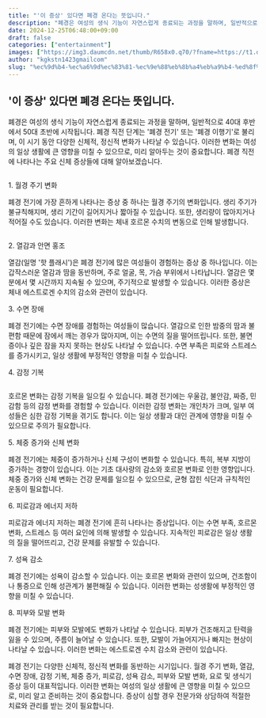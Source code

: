 ```yaml
---
title: "'이 증상' 있다면 폐경 온다는 뜻입니다."
description: "폐경은 여성의 생식 기능이 자연스럽게 종료되는 과정을 말하며, 일반적으로 40대 후반에서 50대 초반에 시작됩니다. 폐경 직전 단계는 '폐경 전기' 또는 '폐경 이행기'로 불리며, 이 시기 동안 다양한 신체적, 정신적 변화가 나타날 수 있습니다. 이러한 변화는 여성의 "
date: 2024-12-25T06:48:00+09:00
draft: false
categories: ["entertainment"]
images: ["https://img3.daumcdn.net/thumb/R658x0.q70/?fname=https://t1.daumcdn.net/news/202412/06/happiness/20241206123054212sqbh.webp", "https://img2.daumcdn.net/thumb/R658x0.q70/?fname=https://t1.daumcdn.net/news/202412/06/happiness/20241206123054404ykyh.webp", "https://img3.daumcdn.net/thumb/R658x0.q70/?fname=https://t1.daumcdn.net/news/202412/06/happiness/20241206123054615sbju.jpg"]
author: "kgkstn1423gmailcom"
slug: "%ec%9d%b4-%ec%a6%9d%ec%83%81-%ec%9e%88%eb%8b%a4%eb%a9%b4-%ed%8f%90%ea%b2%bd-%ec%98%a8%eb%8b%a4%eb%8a%94-%eb%9c%bb%ec%9e%85%eb%8b%88%eb%8b%a4"
---
```


<h2 >'이 증상' 있다면 폐경 온다는 뜻입니다.</h2> <p>폐경은 여성의 생식 기능이 자연스럽게 종료되는 과정을 말하며, 일반적으로 40대 후반에서 50대 초반에 시작됩니다. 폐경 직전 단계는 '폐경 전기' 또는 '폐경 이행기'로 불리며, 이 시기 동안 다양한 신체적, 정신적 변화가 나타날 수 있습니다. 이러한 변화는 여성의 일상 생활에 큰 영향을 미칠 수 있으므로, 미리 알아두는 것이 중요합니다. 폐경 직전에 나타나는 주요 신체 증상들에 대해 알아보겠습니다.</p> <figure ><img src="https://img3.daumcdn.net/thumb/R658x0.q70/?fname=https://t1.daumcdn.net/news/202412/06/happiness/20241206123054212sqbh.webp" alt=""/></figure> <p>1. 월경 주기 변화</p> <p>폐경 전기에 가장 흔하게 나타나는 증상 중 하나는 월경 주기의 변화입니다. 생리 주기가 불규칙해지며, 생리 기간이 길어지거나 짧아질 수 있습니다. 또한, 생리량이 많아지거나 적어질 수도 있습니다. 이러한 변화는 체내 호르몬 수치의 변동으로 인해 발생합니다.</p> <figure ><img src="https://img2.daumcdn.net/thumb/R658x0.q70/?fname=https://t1.daumcdn.net/news/202412/06/happiness/20241206123054404ykyh.webp" alt=""/></figure> <p>2. 열감과 안면 홍조</p> <p>열감(일명 '핫 플래시')은 폐경 전기에 많은 여성들이 경험하는 증상 중 하나입니다. 이는 갑작스러운 열감과 땀을 동반하며, 주로 얼굴, 목, 가슴 부위에서 나타납니다. 열감은 몇 분에서 몇 시간까지 지속될 수 있으며, 주기적으로 발생할 수 있습니다. 이러한 증상은 체내 에스트로겐 수치의 감소와 관련이 있습니다.</p> <p>3. 수면 장애</p> <p>폐경 전기에는 수면 장애를 경험하는 여성들이 많습니다. 열감으로 인한 밤중의 땀과 불편함 때문에 잠에서 깨는 경우가 많아지며, 이는 수면의 질을 떨어뜨립니다. 또한, 불면증이나 깊은 잠을 자지 못하는 현상도 나타날 수 있습니다. 수면 부족은 피로와 스트레스를 증가시키고, 일상 생활에 부정적인 영향을 미칠 수 있습니다.</p> <p>4. 감정 기복</p> <figure ><img src="https://img3.daumcdn.net/thumb/R658x0.q70/?fname=https://t1.daumcdn.net/news/202412/06/happiness/20241206123054615sbju.jpg" alt=""/></figure> <p>호르몬 변화는 감정 기복을 일으킬 수 있습니다. 폐경 전기에는 우울감, 불안감, 짜증, 민감함 등의 감정 변화를 경험할 수 있습니다. 이러한 감정 변화는 개인차가 크며, 일부 여성들은 심한 감정 기복을 겪기도 합니다. 이는 일상 생활과 대인 관계에 영향을 미칠 수 있으므로 주의가 필요합니다.</p> <p>5. 체중 증가와 신체 변화</p> <p>폐경 전기에는 체중이 증가하거나 신체 구성이 변화할 수 있습니다. 특히, 복부 지방이 증가하는 경향이 있습니다. 이는 기초 대사량의 감소와 호르몬 변화로 인한 영향입니다. 체중 증가와 신체 변화는 건강 문제를 일으킬 수 있으므로, 균형 잡힌 식단과 규칙적인 운동이 필요합니다.</p> <p>6. 피로감과 에너지 저하</p> <p>피로감과 에너지 저하는 폐경 전기에 흔히 나타나는 증상입니다. 이는 수면 부족, 호르몬 변화, 스트레스 등 여러 요인에 의해 발생할 수 있습니다. 지속적인 피로감은 일상 생활의 질을 떨어뜨리고, 건강 문제를 유발할 수 있습니다.</p> <p>7. 성욕 감소</p> <p>폐경 전기에는 성욕이 감소할 수 있습니다. 이는 호르몬 변화와 관련이 있으며, 건조함이나 통증으로 인해 성관계가 불편해질 수 있습니다. 이러한 변화는 성생활에 부정적인 영향을 미칠 수 있습니다.</p> <p>8. 피부와 모발 변화</p> <p>폐경 전기에는 피부와 모발에도 변화가 나타날 수 있습니다. 피부가 건조해지고 탄력을 잃을 수 있으며, 주름이 늘어날 수 있습니다. 또한, 모발이 가늘어지거나 빠지는 현상이 나타날 수 있습니다. 이러한 변화는 에스트로겐 수치 감소와 관련이 있습니다.</p> <p>폐경 전기는 다양한 신체적, 정신적 변화를 동반하는 시기입니다. 월경 주기 변화, 열감, 수면 장애, 감정 기복, 체중 증가, 피로감, 성욕 감소, 피부와 모발 변화, 요로 및 생식기 증상 등이 대표적입니다. 이러한 변화는 여성의 일상 생활에 큰 영향을 미칠 수 있으므로, 미리 알고 준비하는 것이 중요합니다. 증상이 심할 경우 전문가와 상담하여 적절한 치료와 관리를 받는 것이 필요합니다.</p>